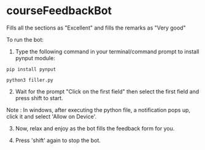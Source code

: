 # courseFeedbackBot
Fills all the sections as "Excellent" and fills the remarks as "Very good"

To run the bot:
1. Type the following command in your terminal/command prompt to install pynput module:

```
pip install pynput
```
```
python3 filler.py
```
2. Wait for the prompt "Click on the first field" then select the first field and press shift to start.

 Note : In windows, after executing the python file, a notification pops up, click it and select 'Allow on Device'.

3. Now, relax and enjoy as the bot fills the feedback form for you.

4. Press 'shift' again to stop the bot.
